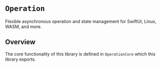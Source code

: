 # ``Operation``

Flexible asynchronous operation and state management for SwiftUI, Linux, WASM, and more.

## Overview

The core functionality of this library is defined in `OperationCore` which this library exports.
